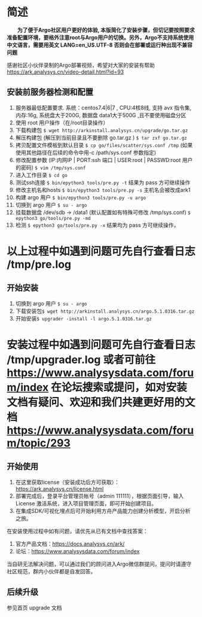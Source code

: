 # 简述
&ensp;&ensp;&ensp;&ensp;**为了便于Argo社区用户更好的体验, 本版简化了安装步骤，但切记要按照要求准备配置环境，要格外注意root与Argo用户的切换。另外，Argo不支持系统使用中文语言，需要用英文 LANG=en_US.UTF-8   否则会在部署或运行种出现不兼容问题**

感谢社区小伙伴录制的Argo部署视频，希望对大家的安装有帮助 https://ark.analysys.cn/video-detail.html?id=93

## 安装前服务器检测和配置
1. 服务器最低配置要求. 系统：centos7.4|6|7 , CPU:4核8线, 支持 avx 指令集, 内存:16g, 系统盘大于200G, 数据盘 data1大于500G ,且不要使用磁盘分区
1. 使用 root 用户操作（在/root目录操作）
1. 下载构建包 `$ wget http://arkinstall.analysys.cn/upgrade/go.tar.gz`
1. 解压构建包 (解压到当前目录且不要删除 go.tar.gz ) `$ tar zxf go.tar.gz` 
1. 拷贝配置文件模板到默认目录  `$ cp go/files/scatter/sys.conf /tmp` (如果使用其他路径在后续的命令中用-c /path/sys.conf 参数指定)
1. 修改配置参数 (IP:内网IP | PORT:ssh 端口 | USER:root | PASSWD:root 用户的密码) `$ vim /tmp/sys.conf`
1. 进入工作目录 `$ cd go`
1. 测试ssh连接 `$ bin/epython3 tools/pre.py -t`  结果为 pass 方可继续操作
1. 修改主机名和hosts `$ bin/epython3 tools/pre.py -s` 主机名会被改成ark1 
1. 构建 argo 用户 `$ bin/epython3 tools/pre.py -u argo`
1. 切换到 argo 用户 `$ su - argo`
1. 挂载数据盘 /dev/sdb -> /data1 (默认配置如有特殊可修改 /tmp/sys.conf) `$ epython3 go/tools/pre.py -md`
1. 检测 `$ epython3 go/tools/pre.py -x` 结果均为 pass 方可继续操作，
# 以上过程中如遇到问题可先自行查看日志 /tmp/pre.log 
     
## 开始安装
1. 切换到 argo 用户 `$ su - argo`
1. 下载安装包`$ wget http://arkinstall.analysys.cn/argo.5.1.0316.tar.gz`  
1. 开始安装`$ upgrader -install -l argo.5.1.0316.tar.gz`
# 安装过程中如遇到问题可先自行查看日志 /tmp/upgrader.log 或者可前往 https://www.analysysdata.com/forum/index 在论坛搜索或提问，如对安装文档有疑问、欢迎和我们共建更好用的文档 https://www.analysysdata.com/forum/topic/293
    
## 开始使用
1. 在这里获取license（安装成功后方可获取）：https://ark.analysys.cn/license.html
1. 部署完成后，登录平台管理员帐号（admin 111111），根据页面引导，输入 License 激活系统，进入项目管理页面，即可开始创建项目。
1. 在集成SDK/可视化埋点后可开始利用方舟产品能力创建分析模型，开启分析之旅。

在安装使用过程中如有问题，请优先从已有文档中查找答案：
1. 官方产品文档：https://docs.analysys.cn/ark/ 
2. 论坛：https://www.analysysdata.com/forum/index

当自研无法解决问题，可以通过我们的顾问进入Argo微信群提问，提问时请遵守社区规范，群内小伙伴都是自发回答。

## 后续升级
参见首页 upgrade 文档
